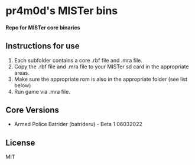 # pr4m0d's MISTer bins
#### Repo for MISTer core binaries

## Instructions for use
1) Each subfolder contains a core .rbf file and .mra file.
2) Copy the .rbf file and .mra file to your MISTer sd card in the appropriate areas.
3) Make sure the appropriate rom is also in the appropriate folder (see list below)
4) Run game via .mra file.

## Core Versions
- Armed Police Batrider (batrideru) - Beta 1 06032022

## License
MIT
